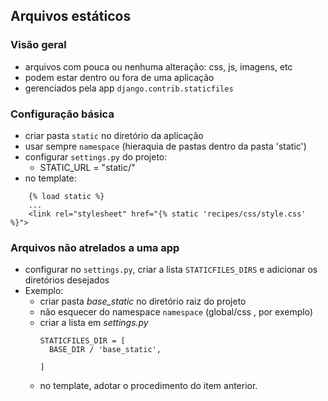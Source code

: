 ## Arquivos estáticos

### Visão geral

- arquivos com pouca ou nenhuma alteração: css, js, imagens, etc
- podem estar dentro ou fora de uma aplicação
- gerenciados pela app `django.contrib.staticfiles`

### Configuração básica

- criar pasta `static` no diretório da aplicação
- usar sempre `namespace` (hieraquia de pastas dentro da pasta 'static')
- configurar `settings.py` do projeto:
  - STATIC_URL = "static/"
- no template:
```
    {% load static %}  
    ...
    <link rel="stylesheet" href="{% static 'recipes/css/style.css' %}">
```

### Arquivos não atrelados a uma app

- configurar no `settings.py`, criar a lista `STATICFILES_DIRS`  e adicionar os diretórios desejados
- Exemplo:
  - criar pasta *base_static* no diretório raiz do projeto
  - não esquecer do namespace `namespace` (global/css , por exemplo)
  - criar a lista em *settings.py*
    ```
    STATICFILES_DIR = [
      BASE_DIR / 'base_static',

    ]
    ```
  - no template, adotar o procedimento do item anterior.
  

